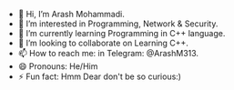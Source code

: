 - 👋 Hi, I’m Arash Mohammadi.
- 👀 I’m interested in Programming, Network & Security.
- 🌱 I’m currently learning Programming in C++ language.
- 💞️ I’m looking to collaborate on Learning C++.
- 📫 How to reach me: in Telegram: @ArashM313.
- 😄 Pronouns: He/Him
- ⚡ Fun fact: Hmm Dear don't be so curious:)

<!---
ArashM313/ArashM313 is a ✨ special ✨ repository because its `README.md` (this file) appears on your GitHub profile.
You can click the Preview link to take a look at your changes.
--->
